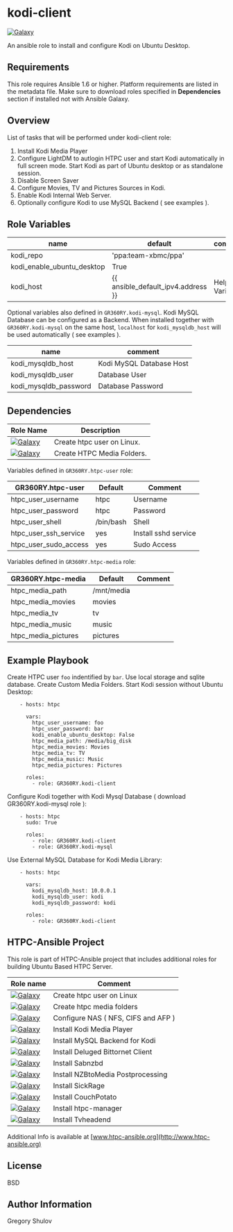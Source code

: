 kodi-client
===========

[![Galaxy](http://img.shields.io/badge/galaxy-GR360RY.kodi--client-green.svg?style=flat-square)](https://galaxy.ansible.com/list#/roles/3098)

An ansible role to install and configure Kodi on Ubuntu Desktop.

Requirements
------------

This role requires Ansible 1.6 or higher. Platform requirements are listed in the metadata file.
Make sure to download roles specified in **Dependencies** section if installed not with Ansible Galaxy.

Overview
--------

List of tasks that will be performed under kodi-client role:

1. Install Kodi Media Player
2. Configure LightDM to autlogin HTPC user and start Kodi automatically in full screen mode. Start Kodi as part of Ubuntu desktop or as standalone session.
3. Disable Screen Saver
4. Configure Movies, TV and Pictures Sources in Kodi.
5. Enable Kodi Internal Web Server.
6. Optionally configure Kodi to use MySQL Backend ( see examples ).


Role Variables
--------------

 name                       | default                            | comment
----------------------------|------------------------------------|-------------
 kodi_repo                  | 'ppa:team-xbmc/ppa'                | 
 kodi_enable_ubuntu_desktop | True                               | 
 kodi_host                  | {{ ansible_default_ipv4.address }} | Helper Variable


Optional variables also defined in `GR360RY.kodi-mysql`. Kodi MySQL Database can be configured as a Backend.
When installed together with `GR360RY.kodi-mysql` on the same host, `localhost` for `kodi_mysqldb_host` will be used automatically ( see examples ). 

 name                   | comment
------------------------|-------------
 kodi_mysqldb_host      | Kodi MySQL Database Host
 kodi_mysqldb_user      | Database User
 kodi_mysqldb_password  | Database Password


Dependencies
------------

 Role Name| Description
----------|-----------
[![Galaxy](http://img.shields.io/badge/galaxy-GR360RY.htpc--user-blue.svg?style=flat-square)](https://galaxy.ansible.com/list#/roles/4645) | Create htpc user on Linux.
[![Galaxy](http://img.shields.io/badge/galaxy-GR360RY.htpc--media-blue.svg?style=flat-square)](https://galaxy.ansible.com/list#/roles/4926)| Create HTPC Media Folders.

Variables defined in `GR360RY.htpc-user` role:

 GR360RY.htpc-user        | Default       | Comment          
--------------------------|---------------|---------
 htpc_user_username       | htpc          | Username
 htpc_user_password       | htpc          | Password
 htpc_user_shell          | /bin/bash     | Shell
 htpc_user_ssh_service    | yes           | Install sshd service
 htpc_user_sudo_access    | yes           | Sudo Access

Variables defined in `GR360RY.htpc-media` role:

 GR360RY.htpc-media       | Default       | Comment          
--------------------------|---------------|---------
 htpc_media_path          | /mnt/media    |
 htpc_media_movies        | movies        |
 htpc_media_tv            | tv            |
 htpc_media_music         | music         |
 htpc_media_pictures      | pictures      |


Example Playbook
----------------

Create HTPC user `foo` indentified by `bar`. Use local storage and sqlite database. Create Custom Media Folders.
Start Kodi session without Ubuntu Desktop:

```
    - hosts: htpc

      vars:
        htpc_user_username: foo
        htpc_user_password: bar
        kodi_enable_ubuntu_desktop: False
        htpc_media_path: /media/big_disk
        htpc_media_movies: Movies
        htpc_media_tv: TV
        htpc_media_music: Music
        htpc_media_pictures: Pictures

      roles:
        - role: GR360RY.kodi-client
```

Configure Kodi together with Kodi Mysql Database ( download GR360RY.kodi-mysql role ):

```
    - hosts: htpc
      sudo: True

      roles:
        - role: GR360RY.kodi-client
        - role: GR360RY.kodi-mysql
```

Use External MySQL Database for Kodi Media Library:

```
    - hosts: htpc

      vars:
        kodi_mysqldb_host: 10.0.0.1
        kodi_mysqldb_user: kodi
        kodi_mysqldb_password: kodi

      roles:
        - role: GR360RY.kodi-client
```

HTPC-Ansible Project
--------------------

This role is part of HTPC-Ansible project that includes additional roles for building Ubuntu Based HTPC Server.

 Role name               | Comment
-------------------------|-----------------------------
[![Galaxy](http://img.shields.io/badge/galaxy-GR360RY.htpc--user-blue.svg?style=flat-square)](https://galaxy.ansible.com/list#/roles/4645) |  Create htpc user on Linux
[![Galaxy](http://img.shields.io/badge/galaxy-GR360RY.htpc--media-blue.svg?style=flat-square)](https://galaxy.ansible.com/list#/roles/4645)      | Create htpc media folders
[![Galaxy](http://img.shields.io/badge/galaxy-GR360RY.htpc--nas-blue.svg?style=flat-square)](https://galaxy.ansible.com/list#/roles/4645)    | Configure NAS ( NFS, CIFS and AFP )
[![Galaxy](http://img.shields.io/badge/galaxy-GR360RY.kodi--client-blue.svg?style=flat-square)](https://galaxy.ansible.com/list#/roles/3098)    | Install Kodi Media Player
[![Galaxy](http://img.shields.io/badge/galaxy-GR360RY.kodi--mysql-blue.svg?style=flat-square)](https://galaxy.ansible.com/list#/roles/4645)    | Install MySQL Backend for Kodi
[![Galaxy](http://img.shields.io/badge/galaxy-GR360RY.deluge-blue.svg?style=flat-square)](https://galaxy.ansible.com/list#/roles/4645)    | Install Deluged Bittornet Client
[![Galaxy](http://img.shields.io/badge/galaxy-GR360RY.sabnzbd-blue.svg?style=flat-square)](https://galaxy.ansible.com/list#/roles/4645)    | Install Sabnzbd
[![Galaxy](http://img.shields.io/badge/galaxy-GR360RY.nzbtomedia-blue.svg?style=flat-square)](https://galaxy.ansible.com/list#/roles/4645)    | Install NZBtoMedia Postprocessing
[![Galaxy](http://img.shields.io/badge/galaxy-GR360RY.sickbeard-blue.svg?style=flat-square)](https://galaxy.ansible.com/list#/roles/4645)    | Install SickRage
[![Galaxy](http://img.shields.io/badge/galaxy-GR360RY.couchpotato-blue.svg?style=flat-square)](https://galaxy.ansible.com/list#/roles/4645)    | Install CouchPotato
[![Galaxy](http://img.shields.io/badge/galaxy-GR360RY.htpc--manager-blue.svg?style=flat-square)](https://galaxy.ansible.com/list#/roles/4645)    | Install htpc-manager
[![Galaxy](http://img.shields.io/badge/galaxy-GR360RY.tvheadend-blue.svg?style=flat-square)](https://galaxy.ansible.com/list#/roles/4645)    | Install Tvheadend


Additional Info is available at [www.htpc-ansible.org](http://www.htpc-ansible.org)

License
-------

BSD

Author Information
------------------

Gregory Shulov